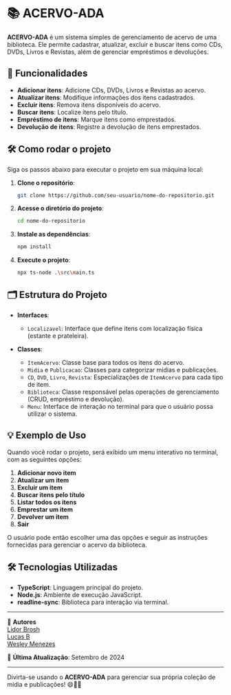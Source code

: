 # 📚 ACERVO-ADA

**ACERVO-ADA** é um sistema simples de gerenciamento de acervo de uma biblioteca. Ele permite cadastrar, atualizar, excluir e buscar itens como CDs, DVDs, Livros e Revistas, além de gerenciar empréstimos e devoluções.

## 🚀 Funcionalidades

- **Adicionar itens**: Adicione CDs, DVDs, Livros e Revistas ao acervo.
- **Atualizar itens**: Modifique informações dos itens cadastrados.
- **Excluir itens**: Remova itens disponíveis do acervo.
- **Buscar itens**: Localize itens pelo título.
- **Empréstimo de itens**: Marque itens como emprestados.
- **Devolução de itens**: Registre a devolução de itens emprestados.

## 🛠️ Como rodar o projeto

Siga os passos abaixo para executar o projeto em sua máquina local:

1. **Clone o repositório**:
   ```bash
   git clone https://github.com/seu-usuario/nome-do-repositorio.git
   ```

2. **Acesse o diretório do projeto**:
   ```bash
   cd nome-do-repositorio
   ```

3. **Instale as dependências**:
   ```bash
   npm install
   ```

4. **Execute o projeto**:
   ```bash
   npx ts-node .\src\main.ts
   ```

## 🗂️ Estrutura do Projeto

- **Interfaces**:
  - `Localizavel`: Interface que define itens com localização física (estante e prateleira).
  
- **Classes**:
  - `ItemAcervo`: Classe base para todos os itens do acervo.
  - `Midia` e `Publicacao`: Classes para categorizar mídias e publicações.
  - `CD`, `DVD`, `Livro`, `Revista`: Especializações de `ItemAcervo` para cada tipo de item.
  - `Biblioteca`: Classe responsável pelas operações de gerenciamento (CRUD, empréstimo e devolução).
  - `Menu`: Interface de interação no terminal para que o usuário possa utilizar o sistema.

## 💡 Exemplo de Uso

Quando você rodar o projeto, será exibido um menu interativo no terminal, com as seguintes opções:

1. **Adicionar novo item**  
2. **Atualizar um item**  
3. **Excluir um item**  
4. **Buscar itens pelo título**  
5. **Listar todos os itens**  
6. **Emprestar um item**  
7. **Devolver um item**  
8. **Sair**

O usuário pode então escolher uma das opções e seguir as instruções fornecidas para gerenciar o acervo da biblioteca.

## 🛠️ Tecnologias Utilizadas

- **TypeScript**: Linguagem principal do projeto.
- **Node.js**: Ambiente de execução JavaScript.
- **readline-sync**: Biblioteca para interação via terminal.

---

👤 **Autores**  
[Lidor Brosh](https://github.com/lidorbrosh)  
[Lucas B](https://github.com/DOULORES)  
[Wesley Menezes](https://github.com/DOULORES)

📅 **Última Atualização**: Setembro de 2024

---

Divirta-se usando o **ACERVO-ADA** para gerenciar sua própria coleção de mídia e publicações! 😄📀📖
